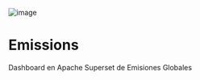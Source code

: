 ![image](https://github.com/SoCalle/Emissions/assets/77640142/23535450-fb08-45c0-b5f0-e20628c03d38)

# Emissions
Dashboard en Apache Superset de Emisiones Globales
